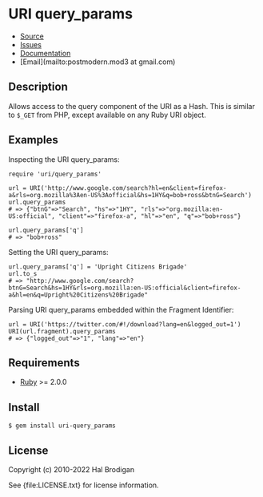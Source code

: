 # URI query_params

* [Source](https://github.com/postmodern/uri-query_params)
* [Issues](https://github.com/postmodern/uri-query_params/issues)
* [Documentation](http://rubydoc.info/gems/uri-query_params/frames)
* [Email](mailto:postmodern.mod3 at gmail.com)

## Description

Allows access to the query component of the URI as a Hash. This is similar
to `$_GET` from PHP, except available on any Ruby URI object.

## Examples

Inspecting the URI query_params:

    require 'uri/query_params'
    
    url = URI('http://www.google.com/search?hl=en&client=firefox-a&rls=org.mozilla%3Aen-US%3Aofficial&hs=1HY&q=bob+ross&btnG=Search')
    url.query_params
    # => {"btnG"=>"Search", "hs"=>"1HY", "rls"=>"org.mozilla:en-US:official", "client"=>"firefox-a", "hl"=>"en", "q"=>"bob+ross"}

    url.query_params['q']
    # => "bob+ross"

Setting the URI query_params:

    url.query_params['q'] = 'Upright Citizens Brigade'
    url.to_s
    # => "http://www.google.com/search?btnG=Search&hs=1HY&rls=org.mozilla:en-US:official&client=firefox-a&hl=en&q=Upright%20Citizens%20Brigade"

Parsing URI query_params embedded within the Fragment Identifier:

    url = URI('https://twitter.com/#!/download?lang=en&logged_out=1')
    URI(url.fragment).query_params
    # => {"logged_out"=>"1", "lang"=>"en"}

## Requirements

* [Ruby][ruby] >= 2.0.0

## Install

    $ gem install uri-query_params

## License

Copyright (c) 2010-2022 Hal Brodigan

See {file:LICENSE.txt} for license information.

[ruby]: https://www.ruby-lang.org/
